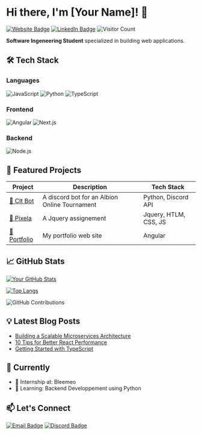 # Hi there, I'm [Your Name]! 👋

[![Website Badge](https://img.shields.io/badge/Portfolio-Your_Portfolio_Website-FF4088?style=flat-square&logo=google-chrome)](https://your-portfolio-site.com)
[![LinkedIn Badge](https://img.shields.io/badge/LinkedIn-Your_Name-0A66C2?style=flat-square&logo=linkedin)](https://www.linkedin.com/in/raphaelrobin03/)
![Visitor Count](https://visitor-badge.glitch.me/badge?page_id=yourusername.yourusername)

**Software Ingeneering Student** specialized in building web applications.

## 🛠️ Tech Stack

### **Languages**
![JavaScript](https://img.shields.io/badge/-JavaScript-F7DF1E?style=flat-square&logo=javascript&logoColor=black)
![Python](https://img.shields.io/badge/-Python-3776AB?style=flat-square&logo=python&logoColor=white)
![TypeScript](https://img.shields.io/badge/-TypeScript-3178C6?style=flat-square&logo=typescript&logoColor=white)

### **Frontend**
![Angular](https://img.shields.io/badge/-React-61DAFB?style=flat-square&logo=angular&logoColor=black)
![Next.js](https://img.shields.io/badge/-Next.js-000000?style=flat-square&logo=next.js)

### **Backend**
![Node.js](https://img.shields.io/badge/-Node.js-339933?style=flat-square&logo=node.js&logoColor=white)

## 🌟 Featured Projects

| Project | Description | Tech Stack |
|---------|-------------|------------|
| [🔗 Clt Bot  ](https://github.com/Arphale/clt-bot) | A discord bot for an Albion Online Tournament | Python, Discord API |
| [🔗 Pixela   ](https://github.com/Arphale/pixela) | A Jquery assignement                        | Jquery, HTLM, CSS, JS |
| [🔗 Portfolio](https://github.com/Arphale/portfolio) | My portfolio web site                                     | Angular |

## 📈 GitHub Stats

[![Your GitHub Stats](https://github-readme-stats.vercel.app/api?username=Arphale&show_icons=true&theme=radical)](https://github.com/Arphale)

[![Top Langs](https://github-readme-stats.vercel.app/api/top-langs/?username=Arphale&layout=compact&theme=radical)](https://github.com/Arphale)

![GitHub Contributions](https://github-readme-activity-graph.vercel.app/graph?username=Arphale&theme=react-dark&hide_border=true)

## 💡 Latest Blog Posts

<!-- BLOG-POST-LIST:START -->
- [Building a Scalable Microservices Architecture](https://yourblog.com/post1)
- [10 Tips for Better React Performance](https://yourblog.com/post2)
- [Getting Started with TypeScript](https://yourblog.com/post3)
<!-- BLOG-POST-LIST:END -->

## 🎯 Currently

- 🔭 Internship at: Bleemeo
- 🌱 Learning: Backend Developpement using Python

## 📫 Let's Connect

[![Email Badge](https://img.shields.io/badge/Email-raphael.robin31000@gmail.com-D14836?style=for-the-badge&logo=gmail&logoColor=white)](mailto:raphael.robin31000@gmail.com)
[![Discord Badge](https://img.shields.io/badge/Discord-Arepha-5865F2?style=for-the-badge&logo=discord)](https://discord.com/users/296262907132379136)
